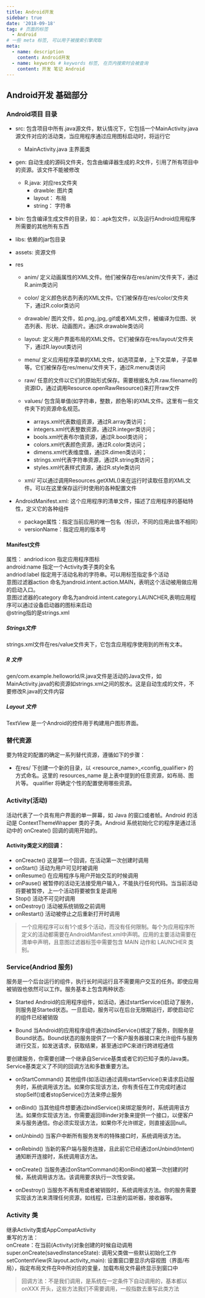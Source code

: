 ```yaml
---
title: Android开发
sidebar: true
date: '2018-09-18'
tag: # 页面的标签 
  - Android
# 一些 meta 标签, 可以用于被搜索引擎爬取
meta:
  - name: description
    content: Android开发
  - name: keywords # keywords 标签, 在页内搜索时会被查询
    content: 开发 笔记 Android
---
```

<!-- more 摘抄 -->

## Android开发 基础部分

### Android项目 目录
+ src: 包含项目中所有.java源文件，默认情况下，它包括一个MainActivity.java源文件对应的活动类，当应用程序通过应用图标启动时，将运行它
  + MainActivity.java 主界面类
+ gen: 自动生成的源码文件夹，包含由编译器生成的.R文件，引用了所有项目中的资源。该文件不能被修改
  + R.java: 对应res文件夹
    - drawble: 图片类
    - layout： 布局
    - string： 字符串

+ bin: 包含编译生成文件的目录，如：.apk包文件，以及运行Android应用程序所需要的其他所有东西  
+ libs: 依赖的jar包目录  
+ assets: 资源文件  
+ res  
  + anim/ 定义动画属性的XML文件。他们被保存在res/anim/文件夹下，通过R.anim类访问  

  + color/ 定义颜色状态列表的XML文件。它们被保存在res/color/文件夹下，通过R.color类访问  

  + drawable/ 图片文件，如.png,.jpg,.gif或者XML文件，被编译为位图、状态列表、形状、动画图片。通过R.drawable类访问  

  + layout: 定义用户界面布局的XML文件。它们被保存在res/layout/文件夹下，通过R.layout类访问  

  + menu/ 定义应用程序菜单的XML文件，如选项菜单，上下文菜单，子菜单等。它们被保存在res/menu/文件夹下，通过R.menu类访问  

  + raw/ 任意的文件以它们的原始形式保存。需要根据名为R.raw.filename的资源ID，通过调用Resource.openRawResource()来打开raw文件  

  + values/ 包含简单值(如字符串，整数，颜色等)的XML文件。这里有一些文件夹下的资源命名规范。  
    + arrays.xml代表数组资源，通过R.array类访问；  
    + integers.xml代表整数资源，通过R.integer类访问；  
    + bools.xml代表布尔值资源，通过R.bool类访问；  
    + colors.xml代表颜色资源，通过R.color类访问；  
    + dimens.xml代表维度值，通过R.dimen类访问；  
    + strings.xml代表字符串资源，通过R.string类访问；  
    + styles.xml代表样式资源，通过R.style类访问  

  + xml/ 可以通过调用Resources.getXML()来在运行时读取任意的XML文件。可以在这里保存运行时使用的各种配置文件  

+ AndroidManifest.xml: 这个应用程序的清单文件，描述了应用程序的基础特性，定义它的各种组件
  + package属性：指定当前应用的唯一包名（标识，不同的应用此值不相同）
  + versionName：指定应用的版本号

#### Manifest文件
属性：
andriod:icon 指定应用程序图标  
android:name 指定一个Activity类子类的全名  
andriod:label 指定用于活动名称的字符串。可以用标签指定多个活动  
意图过滤器action 命名为android.intent.action.MAIN，表明这个活动被用做应用的启动入口。  
意图过滤器的category 命名为android.intent.category.LAUNCHER,表明应用程序可以通过设备启动器的图标来启动  
@string指的是strings.xml

##### Strings文件
strings.xml文件在res/value文件夹下，它包含应用程序使用到的所有文本。

##### R 文件
gen/com.example.helloworld/R.java文件是活动的Java文件，如MainActivity.java的和资源如strings.xml之间的胶水。这是自动生成的文件，不要修改R.java的文件内容  

##### Layout 文件
TextView 是一个Android的控件用于构建用户图形界面。


### 替代资源
要为特定的配置的确定一系列替代资源，遵循如下的步骤：  
+ 在res/ 下创建一个新的目录，以 <resource_name>_<config_qualifier> 的方式命名。这里的 resources_name 是上表中提到的任意资源，如布局、图片等。 qualifier 将确定个性的配置使用哪些资源。

### Activity(活动)
活动代表了一个具有用户界面的单一屏幕，如 Java 的窗口或者帧。Android 的活动是 ContextThemeWrapper 类的子类。Android 系统初始化它的程序是通过活动中的 onCreate() 回调的调用开始的。

#### Activity类定义的回调：
+ onCreacte()  这是第一个回调，在活动第一次创建时调用 
+ onStart()  活动为用户可见时被调用
+ onResume()  在应用程序与用户开始交互的时候调用
+ onPause()  被暂停的活动无法接受用户输入，不能执行任何代码。当当前活动将要被暂停，上一个活动将要被恢复是调用
+ Stop()  活动不可见时调用
+ onDestroy()  活动被系统销毁之前调用
+ onRestart()  活动被停止之后重新打开时调用

> 一个应用程序可以有1个或多个活动，而没有任何限制。每个为应用程序所定义的活动都需要在AndroidManifest.xml中声明。应用的主要活动需要在清单中声明，且意图过滤器标签中需要包含 MAIN 动作和 LAUNCHER 类别。

### Service(Andriod 服务)
服务是一个后台运行的组件，执行长时间运行且不需要用户交互的任务。即使应用被销毁也依然可以工作。服务基本上包含两种状态:
+ Started
Android的应用程序组件，如活动，通过startService()启动了服务，则服务是Started状态。一旦启动，服务可以在后台无限期运行，即使启动它的组件已经被销毁

+ Bound
当Android的应用程序组件通过bindService()绑定了服务，则服务是Bound状态。Bound状态的服务提供了一个客户服务器接口来允许组件与服务进行交互，如发送请求，获取结果，甚至通过IPC来进行跨进程通信  

要创建服务，你需要创建一个继承自Service基类或者它的已知子类的Java类。Service基类定义了不同的回调方法和多数重要方法。

+ onStartCommand()  其他组件(如活动)通过调用startService()来请求启动服务时，系统调用该方法。如果你实现该方法，你有责任在工作完成时通过stopSelf()或者stopService()方法来停止服务

+ onBind()  当其他组件想要通过bindService()来绑定服务时，系统调用该方法。如果你实现该方法，你需要返回IBinder对象来提供一个接口，以便客户来与服务通信。你必须实现该方法，如果你不允许绑定，则直接返回null。

+ onUnbind()  当客户中断所有服务发布的特殊接口时，系统调用该方法。

+ onRebind()  当新的客户端与服务连接，且此前它已经通过onUnbind(Intent)通知断开连接时，系统调用该方法。

+ onCreate()  当服务通过onStartCommand()和onBind()被第一次创建的时候，系统调用该方法。该调用要求执行一次性安装。

+ onDestroy()  当服务不再有用或者被销毁时，系统调用该方法。你的服务需要实现该方法来清理任何资源，如线程，已注册的监听器，接收器等。

### Activity 类
继承Activity类或AppCompatActivity  
重写的方法：  
onCreate：在当前(Activity)对象创建的时候自动调用    
  super.onCreate(savedInstanceState): 调用父类做一些默认初始化工作
  setContentView(R.layout.activity_main): 设置窗口要显示内容视图（界面/布局），指定布局文件在R中所对应的变量，加载布局文件最终显示到窗口中

> 回调方法：不是我们调用，是系统在一定条件下自动调用的，基本都以onXXX 开头，这些方法我们不需要调用，一般指数去重写此类方法


